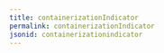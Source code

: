 ```yaml
---
title: containerizationIndicator
permalink: containerizationIndicator
jsonid: containerizationindicator
---
```

